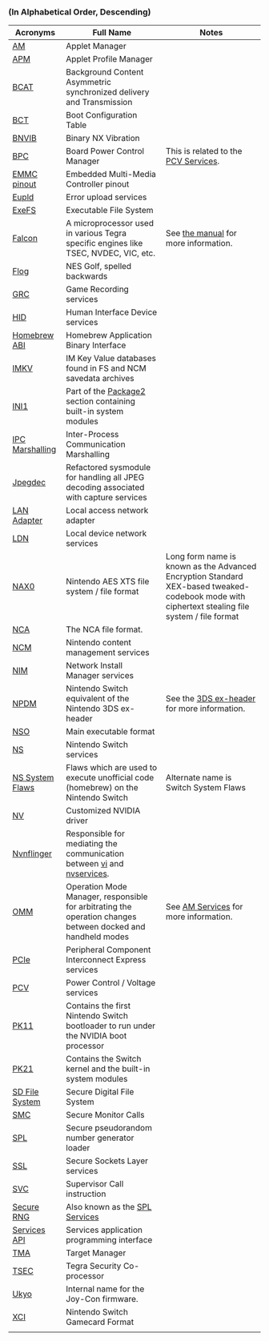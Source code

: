 ### (In Alphabetical Order, Descending)

| Acronyms                                                 | Full Name                                                                                                                                 | Notes                                                                                                                                          |
| -------------------------------------------------------- | ----------------------------------------------------------------------------------------------------------------------------------------- | ---------------------------------------------------------------------------------------------------------------------------------------------- |
| [AM](AM%20services.md "wikilink")                        | Applet Manager                                                                                                                            |                                                                                                                                                |
| [APM](APM%20services.md "wikilink")                      | Applet Profile Manager                                                                                                                    |                                                                                                                                                |
| [BCAT](BCAT%20services.md "wikilink")                    | Background Content Asymmetric synchronized delivery and Transmission                                                                      |                                                                                                                                                |
| [BCT](BCT.md "wikilink")                                 | Boot Configuration Table                                                                                                                  |                                                                                                                                                |
| [BNVIB](BNVIB.md "wikilink")                             | Binary NX Vibration                                                                                                                       |                                                                                                                                                |
| [BPC](BPC%20services.md "wikilink")                      | Board Power Control Manager                                                                                                               | This is related to the [PCV Services](PCV%20services#bpc.md##bpc "wikilink").                                                                  |
| [EMMC pinout](EMMC%20pinout.md "wikilink")               | Embedded Multi-Media Controller pinout                                                                                                    |                                                                                                                                                |
| [Eupld](Eupld%20services.md "wikilink")                  | Error upload services                                                                                                                     |                                                                                                                                                |
| [ExeFS](ExeFS.md "wikilink")                             | Executable File System                                                                                                                    |                                                                                                                                                |
| [Falcon](Falcon.md "wikilink")                           | A microprocessor used in various Tegra specific engines like TSEC, NVDEC, VIC, etc.                                                       | See [the manual](http://envytools.readthedocs.io/en/latest/hw/falcon/intro.html) for more information.                                         |
| [Flog](Flog.md "wikilink")                               | NES Golf, spelled backwards                                                                                                               |                                                                                                                                                |
| [GRC](GRC%20services.md "wikilink")                      | Game Recording services                                                                                                                   |                                                                                                                                                |
| [HID](HID%20services.md "wikilink")                      | Human Interface Device services                                                                                                           |                                                                                                                                                |
| [Homebrew ABI](Homebrew%20ABI.md "wikilink")             | Homebrew Application Binary Interface                                                                                                     |                                                                                                                                                |
| [IMKV](IMKV.md "wikilink")                               | IM Key Value databases found in FS and NCM savedata archives                                                                              |                                                                                                                                                |
| [INI1](INI1.md "wikilink")                               | Part of the [Package2](Package2.md "wikilink") section containing built-in system modules                                                 |                                                                                                                                                |
| [IPC Marshalling](IPC%20Marshalling.md "wikilink")       | Inter-Process Communication Marshalling                                                                                                   |                                                                                                                                                |
| [Jpegdec](Jpegdec%20services.md "wikilink")              | Refactored sysmodule for handling all JPEG decoding associated with capture services                                                      |                                                                                                                                                |
| [LAN Adapter](LAN%20Adapter.md "wikilink")               | Local access network adapter                                                                                                              |                                                                                                                                                |
| [LDN](LDN%20services.md "wikilink")                      | Local device network services                                                                                                             |                                                                                                                                                |
| [NAX0](NAX0.md "wikilink")                               | Nintendo AES XTS file system / file format                                                                                                | Long form name is known as the Advanced Encryption Standard XEX-based tweaked-codebook mode with ciphertext stealing file system / file format |
| [NCA](NCA%20Format.md "wikilink")                        | The NCA file format.                                                                                                                      |                                                                                                                                                |
| [NCM](NCM%20services.md "wikilink")                      | Nintendo content management services                                                                                                      |                                                                                                                                                |
| [NIM](NIM%20services.md "wikilink")                      | Network Install Manager services                                                                                                          |                                                                                                                                                |
| [NPDM](NPDM.md "wikilink")                               | Nintendo Switch equivalent of the Nintendo 3DS ex-header                                                                                  | See the [3DS ex-header](https://3dbrew.org/wiki/NCCH/Extended_Header) for more information.                                                    |
| [NSO](NSO.md "wikilink")                                 | Main executable format                                                                                                                    |                                                                                                                                                |
| [NS](NS%20Services.md "wikilink")                        | Nintendo Switch services                                                                                                                  |                                                                                                                                                |
| [NS System Flaws](Switch%20System%20Flaws.md "wikilink") | Flaws which are used to execute unofficial code (homebrew) on the Nintendo Switch                                                         | Alternate name is Switch System Flaws                                                                                                          |
| [NV](NV%20services.md "wikilink")                        | Customized NVIDIA driver                                                                                                                  |                                                                                                                                                |
| [Nvnflinger](Nvnflinger%20services.md "wikilink")        | Responsible for mediating the communication between [vi](Display%20services.md "wikilink") and [nvservices](NV%20services.md "wikilink"). |                                                                                                                                                |
| [OMM](AM%20services#omm.md##omm "wikilink")              | Operation Mode Manager, responsible for arbitrating the operation changes between docked and handheld modes                               | See [AM Services](AM%20services.md "wikilink") for more information.                                                                           |
| [PCIe](PCIe%20services.md "wikilink")                    | Peripheral Component Interconnect Express services                                                                                        |                                                                                                                                                |
| [PCV](PCV%20services.md "wikilink")                      | Power Control / Voltage services                                                                                                          |                                                                                                                                                |
| [PK11](Package1.md "wikilink")                           | Contains the first Nintendo Switch bootloader to run under the NVIDIA boot processor                                                      |                                                                                                                                                |
| [PK21](Package2.md "wikilink")                           | Contains the Switch kernel and the built-in system modules                                                                                |                                                                                                                                                |
| [SD File System](SD%20Filesystem.md "wikilink")          | Secure Digital File System                                                                                                                |                                                                                                                                                |
| [SMC](SMC.md "wikilink")                                 | Secure Monitor Calls                                                                                                                      |                                                                                                                                                |
| [SPL](SPL%20services.md "wikilink")                      | Secure pseudorandom number generator loader                                                                                               |                                                                                                                                                |
| [SSL](SSL%20services.md "wikilink")                      | Secure Sockets Layer services                                                                                                             |                                                                                                                                                |
| [SVC](SVC.md "wikilink")                                 | Supervisor Call instruction                                                                                                               |                                                                                                                                                |
| [Secure RNG](Secure%20RNG%20services.md "wikilink")      | Also known as the [SPL Services](SPL%20services.md "wikilink")                                                                            |                                                                                                                                                |
| [Services API](Services%20API.md "wikilink")             | Services application programming interface                                                                                                |                                                                                                                                                |
| [TMA](TMA%20services.md "wikilink")                      | Target Manager                                                                                                                            |                                                                                                                                                |
| [TSEC](TSEC.md "wikilink")                               | Tegra Security Co-processor                                                                                                               |                                                                                                                                                |
| [Ukyo](Joy-Con%20Firmware.md "wikilink")                 | Internal name for the Joy-Con firmware.                                                                                                   |                                                                                                                                                |
| [XCI](XCI.md "wikilink")                                 | Nintendo Switch Gamecard Format                                                                                                           |                                                                                                                                                |
|                                                          |                                                                                                                                           |                                                                                                                                                |
